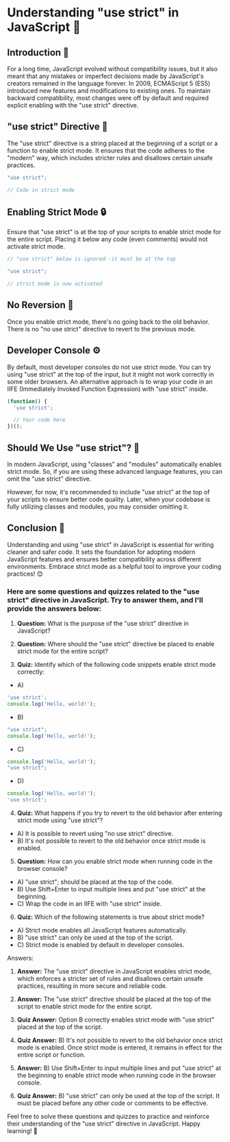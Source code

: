 # Understanding "use strict" in JavaScript 🚀

## Introduction 📜

For a long time, JavaScript evolved without compatibility issues, but it also meant that any mistakes or imperfect decisions made by JavaScript's creators remained in the language forever. In 2009, ECMAScript 5 (ES5) introduced new features and modifications to existing ones. To maintain backward compatibility, most changes were off by default and required explicit enabling with the "use strict" directive.

## "use strict" Directive 🧩

The "use strict" directive is a string placed at the beginning of a script or a function to enable strict mode. It ensures that the code adheres to the "modern" way, which includes stricter rules and disallows certain unsafe practices.

```js
"use strict";

// Code in strict mode
```

## Enabling Strict Mode 🔒

Ensure that "use strict" is at the top of your scripts to enable strict mode for the entire script. Placing it below any code (even comments) would not activate strict mode.

```js
// "use strict" below is ignored--it must be at the top

"use strict";

// strict mode is now activated
```

## No Reversion 🔐

Once you enable strict mode, there's no going back to the old behavior. There is no "no use strict" directive to revert to the previous mode.

## Developer Console ⚙️

By default, most developer consoles do not use strict mode. You can try using "use strict" at the top of the input, but it might not work correctly in some older browsers. An alternative approach is to wrap your code in an IIFE (Immediately Invoked Function Expression) with "use strict" inside.

```js
(function() {
  'use strict';

  // Your code here
})();
```

## Should We Use "use strict"? 🤔

In modern JavaScript, using "classes" and "modules" automatically enables strict mode. So, if you are using these advanced language features, you can omit the "use strict" directive.

However, for now, it's recommended to include "use strict" at the top of your scripts to ensure better code quality. Later, when your codebase is fully utilizing classes and modules, you may consider omitting it.

## Conclusion 🏁

Understanding and using "use strict" in JavaScript is essential for writing cleaner and safer code. It sets the foundation for adopting modern JavaScript features and ensures better compatibility across different environments. Embrace strict mode as a helpful tool to improve your coding practices! 😊


### Here are some questions and quizzes related to the "use strict" directive in JavaScript. Try to answer them, and I'll provide the answers below:

1. **Question:** What is the purpose of the "use strict" directive in JavaScript?

2. **Question:** Where should the "use strict" directive be placed to enable strict mode for the entire script?

3. **Quiz:** Identify which of the following code snippets enable strict mode correctly:

- A)
```js
'use strict';
console.log('Hello, world!');
```

- B)
```js
"use strict";
console.log('Hello, world!');
```

- C)
```js
console.log('Hello, world!');
"use strict";
```

- D)
```js
console.log('Hello, world!');
'use strict';
```

4. **Quiz:** What happens if you try to revert to the old behavior after entering strict mode using "use strict"?

- A) It is possible to revert using "no use strict" directive.
- B) It's not possible to revert to the old behavior once strict mode is enabled.

5. **Question:** How can you enable strict mode when running code in the browser console?

- A) "use strict"; should be placed at the top of the code.
- B) Use Shift+Enter to input multiple lines and put "use strict" at the beginning.
- C) Wrap the code in an IIFE with "use strict" inside.

6. **Quiz:** Which of the following statements is true about strict mode?

- A) Strict mode enables all JavaScript features automatically.
- B) "use strict" can only be used at the top of the script.
- C) Strict mode is enabled by default in developer consoles.

Answers:
1. **Answer:** The "use strict" directive in JavaScript enables strict mode, which enforces a stricter set of rules and disallows certain unsafe practices, resulting in more secure and reliable code.

2. **Answer:** The "use strict" directive should be placed at the top of the script to enable strict mode for the entire script.

3. **Quiz Answer:** Option B correctly enables strict mode with "use strict" placed at the top of the script.

4. **Quiz Answer:** B) It's not possible to revert to the old behavior once strict mode is enabled. Once strict mode is entered, it remains in effect for the entire script or function.

5. **Answer:** B) Use Shift+Enter to input multiple lines and put "use strict" at the beginning to enable strict mode when running code in the browser console.

6. **Quiz Answer:** B) "use strict" can only be used at the top of the script. It must be placed before any other code or comments to be effective.

Feel free to solve these questions and quizzes to practice and reinforce their understanding of the "use strict" directive in JavaScript. Happy learning! 🌟
